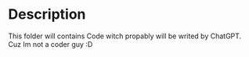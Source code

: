 # Description
This folder will contains Code witch propably will be writed by ChatGPT. Cuz Im not a coder guy :D